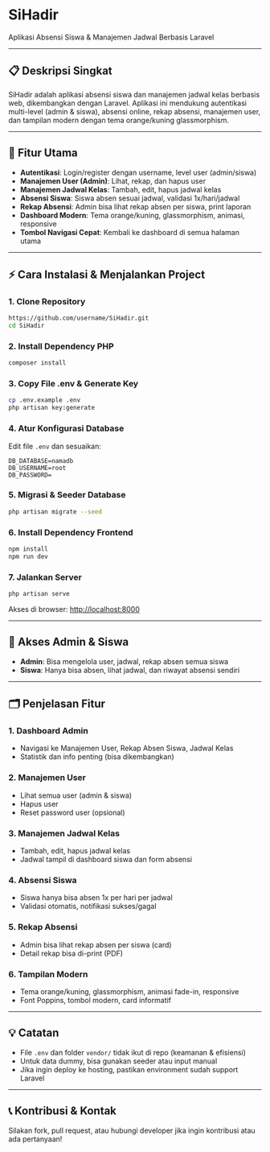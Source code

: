 # SiHadir

Aplikasi Absensi Siswa & Manajemen Jadwal Berbasis Laravel

---

## 📋 Deskripsi Singkat
SiHadir adalah aplikasi absensi siswa dan manajemen jadwal kelas berbasis web, dikembangkan dengan Laravel. Aplikasi ini mendukung autentikasi multi-level (admin & siswa), absensi online, rekap absensi, manajemen user, dan tampilan modern dengan tema orange/kuning glassmorphism.

---

## 🚀 Fitur Utama
- **Autentikasi**: Login/register dengan username, level user (admin/siswa)
- **Manajemen User (Admin)**: Lihat, rekap, dan hapus user
- **Manajemen Jadwal Kelas**: Tambah, edit, hapus jadwal kelas
- **Absensi Siswa**: Siswa absen sesuai jadwal, validasi 1x/hari/jadwal
- **Rekap Absensi**: Admin bisa lihat rekap absen per siswa, print laporan
- **Dashboard Modern**: Tema orange/kuning, glassmorphism, animasi, responsive
- **Tombol Navigasi Cepat**: Kembali ke dashboard di semua halaman utama

---

## ⚡️ Cara Instalasi & Menjalankan Project

### 1. **Clone Repository**
```bash
https://github.com/username/SiHadir.git
cd SiHadir
```

### 2. **Install Dependency PHP**
```bash
composer install
```

### 3. **Copy File .env & Generate Key**
```bash
cp .env.example .env
php artisan key:generate
```

### 4. **Atur Konfigurasi Database**
Edit file `.env` dan sesuaikan:
```
DB_DATABASE=namadb
DB_USERNAME=root
DB_PASSWORD=
```

### 5. **Migrasi & Seeder Database**
```bash
php artisan migrate --seed
```

### 6. **Install Dependency Frontend**
```bash
npm install
npm run dev
```

### 7. **Jalankan Server**
```bash
php artisan serve
```
Akses di browser: [http://localhost:8000](http://localhost:8000)

---

## 👤 **Akses Admin & Siswa**
- **Admin**: Bisa mengelola user, jadwal, rekap absen semua siswa
- **Siswa**: Hanya bisa absen, lihat jadwal, dan riwayat absensi sendiri

---

## 🗂️ **Penjelasan Fitur**
### 1. **Dashboard Admin**
- Navigasi ke Manajemen User, Rekap Absen Siswa, Jadwal Kelas
- Statistik dan info penting (bisa dikembangkan)

### 2. **Manajemen User**
- Lihat semua user (admin & siswa)
- Hapus user
- Reset password user (opsional)

### 3. **Manajemen Jadwal Kelas**
- Tambah, edit, hapus jadwal kelas
- Jadwal tampil di dashboard siswa dan form absensi

### 4. **Absensi Siswa**
- Siswa hanya bisa absen 1x per hari per jadwal
- Validasi otomatis, notifikasi sukses/gagal

### 5. **Rekap Absensi**
- Admin bisa lihat rekap absen per siswa (card)
- Detail rekap bisa di-print (PDF)

### 6. **Tampilan Modern**
- Tema orange/kuning, glassmorphism, animasi fade-in, responsive
- Font Poppins, tombol modern, card informatif

---

## 💡 **Catatan**
- File `.env` dan folder `vendor/` tidak ikut di repo (keamanan & efisiensi)
- Untuk data dummy, bisa gunakan seeder atau input manual
- Jika ingin deploy ke hosting, pastikan environment sudah support Laravel

---

## 📞 **Kontribusi & Kontak**
Silakan fork, pull request, atau hubungi developer jika ingin kontribusi atau ada pertanyaan!
